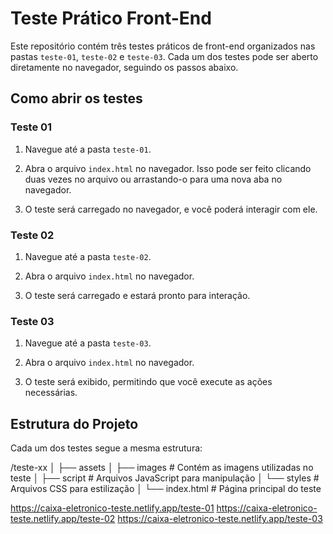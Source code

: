 
# Teste Prático Front-End

Este repositório contém três testes práticos de front-end organizados nas pastas `teste-01`, `teste-02` e `teste-03`. Cada um dos testes pode ser aberto diretamente no navegador, seguindo os passos abaixo.

## Como abrir os testes

### Teste 01

1.  Navegue até a pasta `teste-01`.
    
2.  Abra o arquivo `index.html` no navegador. Isso pode ser feito clicando duas vezes no arquivo ou arrastando-o para uma nova aba no navegador.
    
3.  O teste será carregado no navegador, e você poderá interagir com ele.
    

### Teste 02

1.  Navegue até a pasta `teste-02`.
    
2.  Abra o arquivo `index.html` no navegador.
    
3.  O teste será carregado e estará pronto para interação.
    

### Teste 03

1.  Navegue até a pasta `teste-03`.
    
2.  Abra o arquivo `index.html` no navegador.
    
3.  O teste será exibido, permitindo que você execute as ações necessárias.
    

## Estrutura do Projeto

Cada um dos testes segue a mesma estrutura:

/teste-xx
│
├── assets
│   ├── images         # Contém as imagens utilizadas no teste
│   ├── script         # Arquivos JavaScript para manipulação
│   └── styles         # Arquivos CSS para estilização
│
└── index.html         # Página principal do teste

https://caixa-eletronico-teste.netlify.app/teste-01
https://caixa-eletronico-teste.netlify.app/teste-02
https://caixa-eletronico-teste.netlify.app/teste-03
